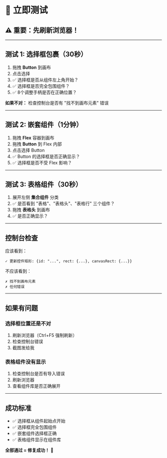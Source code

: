 # 🧪 立即测试

## ⚠️ 重要：先刷新浏览器！

---

## 测试 1: 选择框包裹（30秒）

1. 拖拽 **Button** 到画布
2. 点击选择
3. ✅ 选择框是否从组件左上角开始？
4. ✅ 选择框是否完全包围组件？
5. ✅ 8个调整手柄是否在正确位置？

**如果不对：** 检查控制台是否有 "找不到画布元素" 错误

---

## 测试 2: 嵌套组件（1分钟）

1. 拖拽 **Flex** 容器到画布
2. 拖拽 **Button** 到 Flex 内部
3. 点击选择 Button
4. ✅ Button 的选择框是否正确显示？
5. ✅ 选择框是否不受 Flex 影响？

---

## 测试 3: 表格组件（30秒）

1. 展开左侧 **集合组件** 分类
2. ✅ 是否看到 "表格"、"表格头"、"表格行" 三个组件？
3. 拖拽 **表格头** 到画布
4. ✅ 是否正确显示？

---

## 控制台检查

应该看到：

```
✓ 更新控件矩形: {id: "...", rect: {...}, canvasRect: {...}}
```

不应该看到：

```
✗ 找不到画布元素
✗ 任何错误
```

---

## 如果有问题

### 选择框位置还是不对

1. 刷新浏览器（Ctrl+F5 强制刷新）
2. 检查控制台错误
3. 截图发给我

### 表格组件没有显示

1. 检查控制台是否有导入错误
2. 刷新浏览器
3. 查看组件库是否正确展开

---

## 成功标准

- ✅ 选择框从组件起始点开始
- ✅ 选择框完全包围组件
- ✅ 嵌套组件选择框正确
- ✅ 表格组件显示在组件库

**全部通过 = 修复成功！** 🎉
